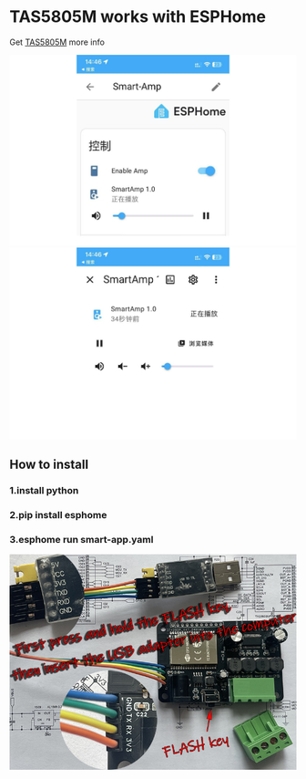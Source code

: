 # TAS5805M works with ESPHome 
Get [TAS5805M](https://www.ti.com/product/TAS5805M) more info

![Smart Amplifier ESP32](/photos/201.jpg) ![Smart Amplifier ESP32](/photos/202.jpg)

## How to install
### 1.install python
### 2.pip install esphome
### 3.esphome run smart-app.yaml

![Smart Amplifier ESP32](/photos/003-800.jpg)

